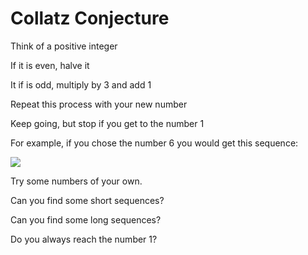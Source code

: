 # Collatz Conjecture  

Think of a positive integer  

If it is even, halve it  

It if is odd, multiply by 3 and add 1  

Repeat this process with your new number  

Keep going, but stop if you get to the number 1  

For example, if you chose the number 6 you
would get this sequence:  


![](https://github.com/supportingami/sami-maths-club/blob/master/maths-club-pack/images/collatz-conjecture-1.png?raw=true)  

Try some numbers of your own.  

Can you find some short sequences?  

Can you find some long sequences?  

Do you always reach the number 1?  


